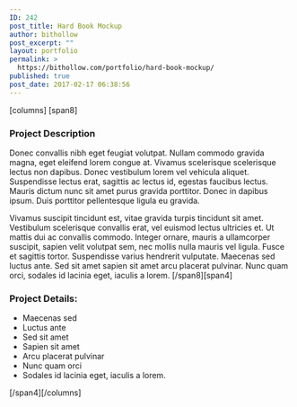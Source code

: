 ```yaml
---
ID: 242
post_title: Hard Book Mockup
author: bithollow
post_excerpt: ""
layout: portfolio
permalink: >
  https://bithollow.com/portfolio/hard-book-mockup/
published: true
post_date: 2017-02-17 06:38:56
---
```

[columns] [span8]
<h3>Project Description</h3>
Donec convallis nibh eget feugiat volutpat. Nullam commodo gravida magna, eget eleifend lorem congue at. Vivamus scelerisque scelerisque lectus non dapibus. Donec vestibulum lorem vel vehicula aliquet. Suspendisse lectus erat, sagittis ac lectus id, egestas faucibus lectus. Mauris dictum nunc sit amet purus gravida porttitor. Donec in dapibus ipsum. Duis porttitor pellentesque ligula eu gravida.

Vivamus suscipit tincidunt est, vitae gravida turpis tincidunt sit amet. Vestibulum scelerisque convallis erat, vel euismod lectus ultricies et. Ut mattis dui ac convallis commodo. Integer ornare, mauris a ullamcorper suscipit, sapien velit volutpat sem, nec mollis nulla mauris vel ligula. Fusce et sagittis tortor. Suspendisse varius hendrerit vulputate. Maecenas sed luctus ante. Sed sit amet sapien sit amet arcu placerat pulvinar. Nunc quam orci, sodales id lacinia eget, iaculis a lorem.
[/span8][span4]
<h3>Project Details:</h3>
<ul>
 	<li>Maecenas sed</li>
 	<li>Luctus ante</li>
 	<li>Sed sit amet</li>
 	<li>Sapien sit amet</li>
 	<li>Arcu placerat pulvinar</li>
 	<li>Nunc quam orci</li>
 	<li>Sodales id lacinia eget, iaculis a lorem.</li>
</ul>
[/span4][/columns]